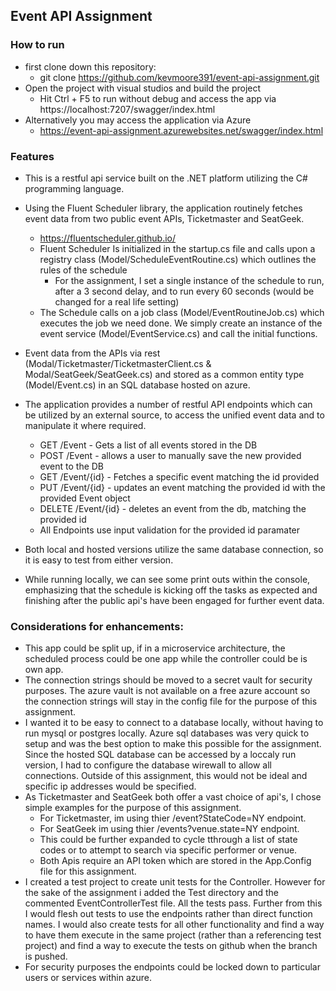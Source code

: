 ﻿## Event API Assignment
 
 ### How to run
 
- first clone down this repository:
  - git clone https://github.com/kevmoore391/event-api-assignment.git
- Open the project with visual studios and build the project
  - Hit Ctrl + F5 to run without debug and access the app via https://localhost:7207/swagger/index.html
- Alternatively you may access the application via Azure
  - https://event-api-assignment.azurewebsites.net/swagger/index.html

### Features
- This is a restful api service built on the .NET platform utilizing the C# programming language.
- Using the Fluent Scheduler library, the application routinely fetches event data from two public event APIs, Ticketmaster and SeatGeek.
  - https://fluentscheduler.github.io/
  - Fluent Scheduler Is initialized in the startup.cs file and calls upon a registry class (Model/ScheduleEventRoutine.cs) which outlines the rules of the schedule
    - For the assignment, I set a single instance of the schedule to run, after a 3 second delay, and to run every 60 seconds (would be changed for a real life setting)
  - The Schedule calls on a job class (Model/EventRoutineJob.cs) which executes the job we need done. We simply create an instance of the event service (Model/EventService.cs) and call the initial functions.
- Event data from the APIs via rest (Modal/Ticketmaster/TicketmasterClient.cs & Modal/SeatGeek/SeatGeek.cs) and stored as a common entity type (Model/Event.cs) in an SQL database hosted on azure.
- The application provides a number of restful API endpoints which can be utilized by an external source, to access the unified event data and to manipulate it where required.
  - GET /Event - Gets a list of all events stored in the DB
  - POST /Event - allows a user to manually save the new provided event to the DB
  - GET /Event/{id} - Fetches a specific event matching the id provided
  - PUT /Event/{id} - updates an event matching the provided id with the provided Event object
  - DELETE /Event/{id} - deletes an event from the db, matching the provided id
  - All Endpoints use input validation for the provided id paramater

- Both local and hosted versions utilize the same database connection, so it is easy to test from either version.
- While running locally, we can see some print outs within the console, emphasizing that the schedule is kicking off the tasks as expected and finishing after the public api's have been engaged for further event data.

### Considerations for enhancements:
- This app could be split up, if in a microservice architecture, the scheduled process could be one app while the controller could be is own app.
- The connection strings should be moved to a secret vault for security purposes. The azure vault is not available on a free azure account so the connection strings will stay in the config file for the purpose of this assignment.
- I wanted it to be easy to connect to a database locally, without having to run mysql or postgres locally. Azure sql databases was very quick to setup and was the best option to make this possible for the assignment. Since the hosted SQL database can be accessed by a loccaly run version, I had to configure the database wirewall to allow all connections. Outside of this assignment, this would not be ideal and specific ip addresses would be specified.
- As Ticketmaster and SeatGeek both offer a vast choice of api's, I chose simple examples for the purpose of this assignment.
  - For Ticketmaster, im using thier /event?StateCode=NY endpoint.
  - For SeatGeek im using thier /events?venue.state=NY endpoint.
  - This could be further expanded to cycle tthrough a list of state codes or to attempt to search via specific performer or venue.
  - Both Apis require an API token which are stored in the  App.Config file for this assignment.
- I created a test project to create unit tests for the Controller. However for the sake of the assignment i added the Test directory and the commented EventControllerTest file. All the tests pass. Further from this I would flesh out tests to use the endpoints rather than direct function names. I would also create tests for all other functionality and find a way to have them execute in the same project (rather than a referencing test project) and find a way to execute the tests on github when the branch is pushed.
- For security purposes the endpoints could be locked down to particular users or services within azure.
